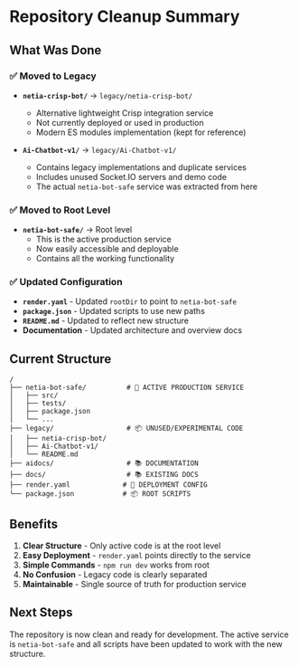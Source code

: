# Repository Cleanup Summary

## What Was Done

### ✅ Moved to Legacy
- **`netia-crisp-bot/`** → `legacy/netia-crisp-bot/`
  - Alternative lightweight Crisp integration service
  - Not currently deployed or used in production
  - Modern ES modules implementation (kept for reference)

- **`Ai-Chatbot-v1/`** → `legacy/Ai-Chatbot-v1/`
  - Contains legacy implementations and duplicate services
  - Includes unused Socket.IO servers and demo code
  - The actual `netia-bot-safe` service was extracted from here

### ✅ Moved to Root Level
- **`netia-bot-safe/`** → Root level
  - This is the active production service
  - Now easily accessible and deployable
  - Contains all the working functionality

### ✅ Updated Configuration
- **`render.yaml`** - Updated `rootDir` to point to `netia-bot-safe`
- **`package.json`** - Updated scripts to use new paths
- **`README.md`** - Updated to reflect new structure
- **Documentation** - Updated architecture and overview docs

## Current Structure

```
/
├── netia-bot-safe/          # 🎯 ACTIVE PRODUCTION SERVICE
│   ├── src/
│   ├── tests/
│   ├── package.json
│   └── ...
├── legacy/                  # 📦 UNUSED/EXPERIMENTAL CODE
│   ├── netia-crisp-bot/
│   ├── Ai-Chatbot-v1/
│   └── README.md
├── aidocs/                  # 📚 DOCUMENTATION
├── docs/                    # 📚 EXISTING DOCS
├── render.yaml             # 🚀 DEPLOYMENT CONFIG
└── package.json            # 📦 ROOT SCRIPTS
```

## Benefits

1. **Clear Structure** - Only active code is at the root level
2. **Easy Deployment** - `render.yaml` points directly to the service
3. **Simple Commands** - `npm run dev` works from root
4. **No Confusion** - Legacy code is clearly separated
5. **Maintainable** - Single source of truth for production service

## Next Steps

The repository is now clean and ready for development. The active service is `netia-bot-safe` and all scripts have been updated to work with the new structure.
